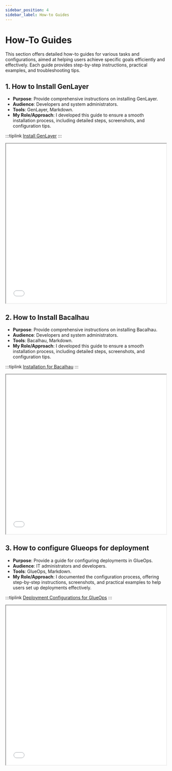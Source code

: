 ```yaml
---
sidebar_position: 4
sidebar_label: How-to Guides
---
```


# How-To Guides

This section offers detailed how-to guides for various tasks and configurations, aimed at helping users achieve specific goals efficiently and effectively. Each guide provides step-by-step instructions, practical examples, and troubleshooting tips.

## 1. **How to Install GenLayer**
   - **Purpose**: Provide comprehensive instructions on installing GenLayer.
   - **Audience**: Developers and system administrators.
   - **Tools**: GenLayer, Markdown.
   - **My Role/Approach**: I developed this guide to ensure a smooth installation process, including detailed steps, screenshots, and configuration tips.

:::tiplink
[Install GenLayer](https://docs.genlayer.com/simulator/installation)
:::

<iframe width="100%" height="500" src="/img/pdf/Install GenLayer _ Detailed GenLayer Documentation.pdf"></iframe>

## 2. **How to Install Bacalhau**
   - **Purpose**: Provide comprehensive instructions on installing Bacalhau.
   - **Audience**: Developers and system administrators.
   - **Tools**: Bacalhau, Markdown.
   - **My Role/Approach**: I developed this guide to ensure a smooth installation process, including detailed steps, screenshots, and configuration tips.

:::tiplink
[Installation for Bacalhau](https://docs.bacalhau.org/getting-started/installation)
:::

<iframe width="100%" height="500" src="/img/pdf/Installation _ Bacalhau Docs.pdf"></iframe>

## 3. **How to configure Glueops for deployment**
   - **Purpose**: Provide a guide for configuring deployments in GlueOps.
   - **Audience**: IT administrators and developers.
   - **Tools**: GlueOps, Markdown.
   - **My Role/Approach**: I documented the configuration process, offering step-by-step instructions, screenshots, and practical examples to help users set up deployments effectively.

:::tiplink
[Deployment Configurations for GlueOps](https://docs.glueops.com/deployment-configurations)
:::

<iframe width="100%" height="500" src="/img/pdf/Deployment Configurations _ GlueOps.pdf"></iframe>
